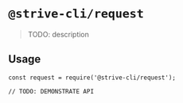 # `@strive-cli/request`

> TODO: description

## Usage

```
const request = require('@strive-cli/request');

// TODO: DEMONSTRATE API
```
